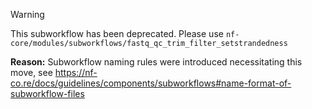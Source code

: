 > [!WARNING]
> This subworkflow has been deprecated. Please use `nf-core/modules/subworkflows/fastq_qc_trim_filter_setstrandedness`
>
> **Reason:** Subworkflow naming rules were introduced necessitating this move, see https://nf-co.re/docs/guidelines/components/subworkflows#name-format-of-subworkflow-files
